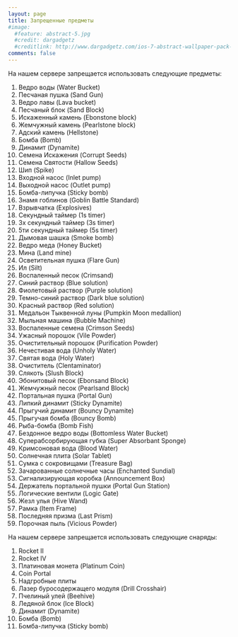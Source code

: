 ```yaml
---
layout: page
title: Запрещенные предметы
#image:
  #feature: abstract-5.jpg
  #credit: dargadgetz
  #creditlink: http://www.dargadgetz.com/ios-7-abstract-wallpaper-pack-for-iphone-5-and-ipod-touch-retina/
comments: false
---
```


На нашем сервере запрещается использовать следующие предметы:

1. Ведро воды (Water Bucket)
2. Песчаная пушка (Sand Gun)
3. Ведро лавы (Lava bucket)
4. Песчаный блок (Sand Block)
5. Искаженный камень (Ebonstone block)
6. Жемчужный камень (Pearlstone block)
7. Адский камень (Hellstone)
8. Бомба (Bomb)
9. Динамит (Dynamite)
10. Семена Искажения (Corrupt Seeds)
11. Семена Святости (Hallow Seeds)
12. Шип (Spike)
13. Входной насос (Inlet pump)
14. Выходной насос (Outlet pump)
15. Бомба-липучка (Sticky bomb)
16. Знамя гоблинов (Goblin Battle Standard)
17. Взрывчатка (Explosives)
18. Секундный таймер (1s timer)
19. 3х секундный таймер (3s timer)
20. 5ти секундный таймер (5s timer)
21. Дымовая шашка (Smoke bomb)
22. Ведро меда (Honey Bucket)
23. Мина (Land mine)
24. Осветительная пушка (Flare Gun)
25. Ил (Silt)
26. Воспаленный песок (Crimsand)
27. Синий раствор (Blue solution)
28. Фиолетовый раствор (Purple solution)
29. Темно-синий раствор (Dark blue solution)
30. Красный раствор (Red solution)
31. Медальон Тыквенной луны (Pumpkin Moon medallion)
32. Мыльная машина (Bubble Machine)
33. Воспаленные семена (Crimson Seeds)
34. Ужасный порошок (Vile Powder)
35. Очистительный порошок (Purification Powder)
36. Нечестивая вода (Unholy Water)
37. Святая вода (Holy Water)
38. Очиститель (Clentaminator)
39. Слякоть (Slush Block)
40. Эбонитовый песок (Ebonsand Block)
41. Жемчужный песок (Pearlsand Block)
42. Портальная пушка (Portal Gun)
43. Липкий динамит (Sticky Dynamite)
44. Прыгучий динамит (Bouncy Dynamite)
45. Прыгучая бомба (Bouncy Bomb)
46. Рыба-бомба (Bomb Fish)
47. Бездонное ведро воды (Bottomless Water Bucket)
48. Суперабсорбирующая губка (Super Absorbant Sponge)
49. Кримсоновая вода (Blood Water)
50. Солнечная плита (Solar Tablet)
51. Сумка с сокровищами (Treasure Bag)
52. Зачарованные солнечные часы (Enchanted Sundial)
53. Сигнализирующая коробка (Announcement Box)
54. Держатель портальной пушки (Portal Gun Station)
55. Логические вентили (Logic Gate)
56. Жезл улья (Hive Wand)
57. Рамка (Item Frame)
58. Последняя призма (Last Prism)
59. Порочная пыль (Vicious Powder)

На нашем сервере запрещается использовать следующие снаряды:

1. Rocket II
2. Rocket IV
3. Платиновая монета (Platinum Coin)
4. Coin Portal
5. Надгробные плиты
6. Лазер буросодержащего модуля (Drill Crosshair)
7. Пчелиный улей (Beehive)
8. Ледяной блок (Ice Block)
9. Динамит (Dynamite)
10. Бомба (Bomb)
11. Бомба-липучка (Sticky bomb)
